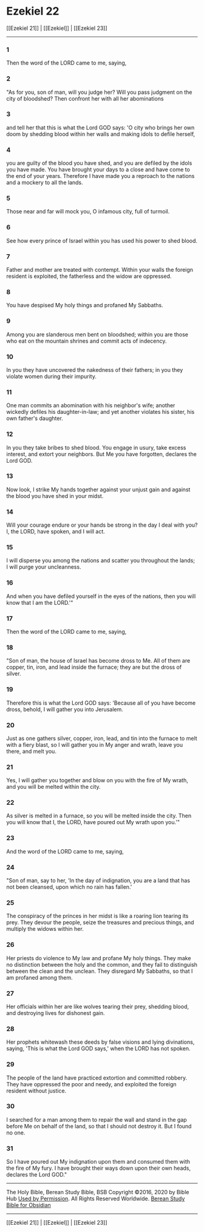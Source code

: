 # Ezekiel 22

[[Ezekiel 21]] | [[Ezekiel]] | [[Ezekiel 23]]

---

### 1
Then the word of the LORD came to me, saying,

### 2
"As for you, son of man, will you judge her? Will you pass judgment on the city of bloodshed? Then confront her with all her abominations

### 3
and tell her that this is what the Lord GOD says: 'O city who brings her own doom by shedding blood within her walls and making idols to defile herself,

### 4
you are guilty of the blood you have shed, and you are defiled by the idols you have made. You have brought your days to a close and have come to the end of your years. Therefore I have made you a reproach to the nations and a mockery to all the lands.

### 5
Those near and far will mock you, O infamous city, full of turmoil.

### 6
See how every prince of Israel within you has used his power to shed blood.

### 7
Father and mother are treated with contempt. Within your walls the foreign resident is exploited, the fatherless and the widow are oppressed.

### 8
You have despised My holy things and profaned My Sabbaths.

### 9
Among you are slanderous men bent on bloodshed; within you are those who eat on the mountain shrines and commit acts of indecency.

### 10
In you they have uncovered the nakedness of their fathers; in you they violate women during their impurity.

### 11
One man commits an abomination with his neighbor's wife; another wickedly defiles his daughter-in-law; and yet another violates his sister, his own father's daughter.

### 12
In you they take bribes to shed blood. You engage in usury, take excess interest, and extort your neighbors. But Me you have forgotten, declares the Lord GOD.

### 13
Now look, I strike My hands together against your unjust gain and against the blood you have shed in your midst.

### 14
Will your courage endure or your hands be strong in the day I deal with you? I, the LORD, have spoken, and I will act.

### 15
I will disperse you among the nations and scatter you throughout the lands; I will purge your uncleanness.

### 16
And when you have defiled yourself in the eyes of the nations, then you will know that I am the LORD.'"

### 17
Then the word of the LORD came to me, saying,

### 18
"Son of man, the house of Israel has become dross to Me. All of them are copper, tin, iron, and lead inside the furnace; they are but the dross of silver.

### 19
Therefore this is what the Lord GOD says: 'Because all of you have become dross, behold, I will gather you into Jerusalem.

### 20
Just as one gathers silver, copper, iron, lead, and tin into the furnace to melt with a fiery blast, so I will gather you in My anger and wrath, leave you there, and melt you.

### 21
Yes, I will gather you together and blow on you with the fire of My wrath, and you will be melted within the city.

### 22
As silver is melted in a furnace, so you will be melted inside the city. Then you will know that I, the LORD, have poured out My wrath upon you.'"

### 23
And the word of the LORD came to me, saying,

### 24
"Son of man, say to her, 'In the day of indignation, you are a land that has not been cleansed, upon which no rain has fallen.'

### 25
The conspiracy of the princes in her midst is like a roaring lion tearing its prey. They devour the people, seize the treasures and precious things, and multiply the widows within her.

### 26
Her priests do violence to My law and profane My holy things. They make no distinction between the holy and the common, and they fail to distinguish between the clean and the unclean. They disregard My Sabbaths, so that I am profaned among them.

### 27
Her officials within her are like wolves tearing their prey, shedding blood, and destroying lives for dishonest gain.

### 28
Her prophets whitewash these deeds by false visions and lying divinations, saying, 'This is what the Lord GOD says,' when the LORD has not spoken.

### 29
The people of the land have practiced extortion and committed robbery. They have oppressed the poor and needy, and exploited the foreign resident without justice.

### 30
I searched for a man among them to repair the wall and stand in the gap before Me on behalf of the land, so that I should not destroy it. But I found no one.

### 31
So I have poured out My indignation upon them and consumed them with the fire of My fury. I have brought their ways down upon their own heads, declares the Lord GOD."

---

The Holy Bible, Berean Study Bible, BSB
Copyright ©2016, 2020 by Bible Hub
[Used by Permission](https://berean.bible/terms.htm). All Rights Reserved Worldwide.
[Berean Study Bible for Obsidian](https://github.com/gapmiss/berean-study-bible-for-obsidian)

---

[[Ezekiel 21]] | [[Ezekiel]] | [[Ezekiel 23]]

